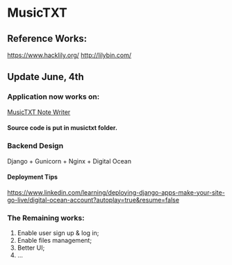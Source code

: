 # MusicTXT


## Reference Works: 
https://www.hacklily.org/
http://lilybin.com/

## Update June, 4th

### Application now works on:
[MusicTXT Note Writer](https://www.shanjiang.space/)
#### Source code is put in musictxt folder.

### Backend Design
Django + Gunicorn + Nginx + Digital Ocean
#### Deployment Tips
https://www.linkedin.com/learning/deploying-django-apps-make-your-site-go-live/digital-ocean-account?autoplay=true&resume=false

### The Remaining works:
1. Enable user sign up & log in;
2. Enable files management;
3. Better UI;
4. ...

